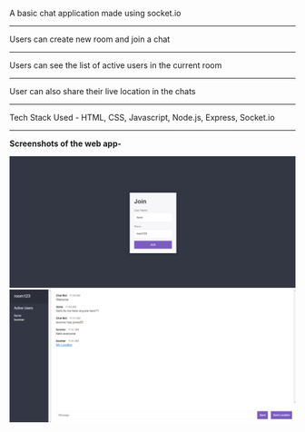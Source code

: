 A basic chat application made using socket.io
<hr>
Users can create new room and join a chat
<hr>
Users can see the list of active users in the current room
<hr>
User can also share their live location in the chats
<hr>
Tech Stack Used - HTML, CSS, Javascript, Node.js, Express, Socket.io
<hr>

**Screenshots of the web app-**

<img src="./public/img/Screenshot1.png" alt="My cool logo"/>
<img src="./public/img/Screenshot2.png" alt="My cool logo"/>

